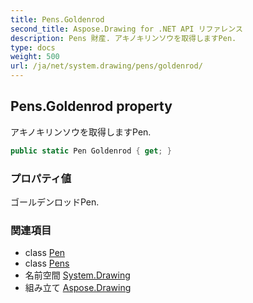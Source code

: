 ```yaml
---
title: Pens.Goldenrod
second_title: Aspose.Drawing for .NET API リファレンス
description: Pens 財産. アキノキリンソウを取得しますPen.
type: docs
weight: 500
url: /ja/net/system.drawing/pens/goldenrod/
---
```

## Pens.Goldenrod property

アキノキリンソウを取得しますPen.

```csharp
public static Pen Goldenrod { get; }
```

### プロパティ値

ゴールデンロッドPen.

### 関連項目

* class [Pen](../../pen/)
* class [Pens](../)
* 名前空間 [System.Drawing](../../pens/)
* 組み立て [Aspose.Drawing](../../../)


